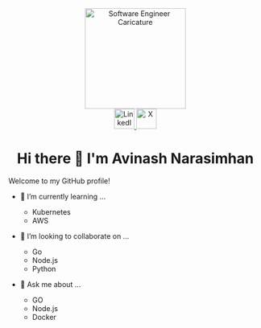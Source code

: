 
<div align="center">
  <img src="https://media.giphy.com/media/v1.Y2lkPTc5MGI3NjExZ25lcnFoaDNqY2d4ZHh6dDFrcTExem42MGtleTY2dm93YjBoeHg0ZiZlcD12MV9zdGlja2Vyc19zZWFyY2gmY3Q9cw/ptzlRfMuHaGgccUzbh/giphy.gif" alt="Software Engineer Caricature" height="200"/>
  <br>
  <a href="https://www.linkedin.com/in/avinash-narasimhan/" target="_blank">
    <img src="https://img.shields.io/badge/LinkedIn-%230077B5.svg?style=for-the-badge&logo=linkedin&logoColor=white" alt="LinkedIn" height="40"/>
  </a>
  <a href="https://x.com/avinash_nara" target="_blank">
    <img src="https://img.shields.io/badge/X-000000?style=for-the-badge&logo=x&logoColor=white" alt="X" height="40"/>
  </a>
  <h1>Hi there 👋 I'm Avinash Narasimhan</h1>
</div>


Welcome to my GitHub profile! 



- 🌱 I’m currently learning ...
     - Kubernetes
     - AWS

- 👯 I’m looking to collaborate on ...
     - Go
     - Node.js
     - Python

- 💬 Ask me about ...
     - GO
     - Node.js
     - Docker

  
